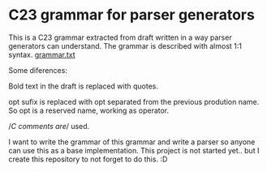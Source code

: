 # C23 grammar for parser generators

This is a C23 grammar extracted from draft written in a way parser generators can understand. 
The grammar is described with almost 1:1 syntax. [grammar.txt](grammar.txt)

Some diferences:

Bold text in the draft is replaced with quotes.

opt sufix is replaced with opt separated from the previous prodution name.
So opt is a reserved name, working as operator.

/*C comments are*/ used.


I want to write the grammar of this grammar and write a parser so anyone can use
this as a base implementation. 
This project is not started yet.. but I create this repository to not forget to do this. :D
